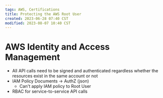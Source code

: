 ```yaml
---
tags: AWS, Certifications
title: Protecting the AWS Root User
created: 2023-06-28 07:40 CST
modified: 2023-08-07 10:40 CST
---
```


# AWS Identity and Access Management
- All API calls need to be signed and authenticated regardless whether the resources exist in the same account or not
- IAM Policy Documents -> AuthZ (json)
  - Can't apply IAM policy to Root User
- RBAC for service-to-service API calls
